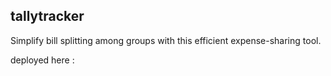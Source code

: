## tallytracker

Simplify bill splitting among groups with this efficient expense-sharing tool.

deployed here : 